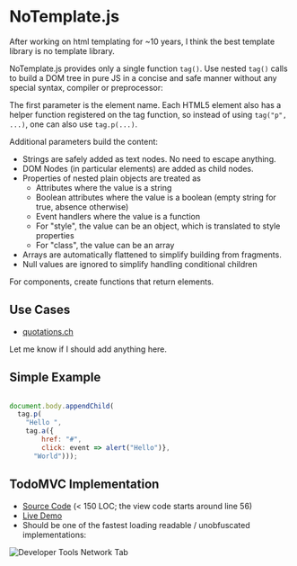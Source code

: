 # NoTemplate.js

After working on html templating for ~10 years, I think the best template library is no template library.

NoTemplate.js provides only a single function `tag()`. Use nested `tag()` calls to build a DOM tree in pure JS in a concise and safe manner without any special syntax, compiler or preprocessor:

The first parameter is the element name. Each HTML5 element also has a helper function registered on the tag function, so instead of using `tag("p", ...)`, one can also use `tag.p(...)`.

Additional parameters build the content:

- Strings are safely added as text nodes. No need to escape anything.
- DOM Nodes (in particular elements) are added as child nodes.
- Properties of nested plain objects are treated as
  - Attributes where the value is a string
  - Boolean attributes where the value is a boolean (empty string for true, absence otherwise)
  - Event handlers where the value is a function
  - For "style", the value can be an object, which is translated to style properties
  - For "class", the value can be an array
- Arrays are automatically flattened to simplify building from fragments.
- Null values are ignored to simplify handling conditional children

For components, create functions that return elements.

## Use Cases

 - [quotations.ch](https://quotations.ch/quotations)

Let me know if I should add anything here.

## Simple Example

```javascript

document.body.appendChild(
  tag.p(
    "Hello ",
    tag.a({
        href: "#",
        click: event => alert("Hello")},
      "World")));
```

## TodoMVC Implementation

- [Source Code](https://github.com/stefanhaustein/notemplate/blob/master/demo/todomvc/js/app.js) (< 150 LOC; the view code starts around line 56)
- [Live Demo](https://stefanhaustein.github.io/notemplate/demo/todomvc) 
- Should be one of the fastest loading readable / unobfuscated implementations: 

![Developer Tools Network Tab](https://user-images.githubusercontent.com/4282319/70658877-2b2c0f00-1c5f-11ea-87de-ab948f09b10f.png)
